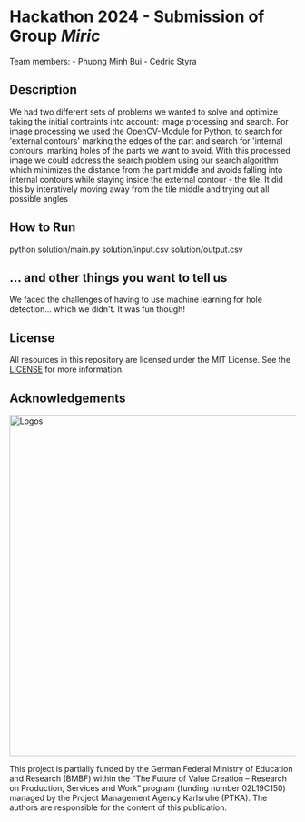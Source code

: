 # Hackathon 2024 - Submission of Group *Miric*

Team members:
    - Phuong Minh Bui
    - Cedric Styra

## Description
We had two different sets of problems we wanted to solve and optimize taking the initial contraints into account: image processing and search.
For image processing we used the OpenCV-Module for Python, to search for 'external contours' marking the edges of the part and search for 'internal contours' marking
holes of the parts we want to avoid. With this processed image we could address the search problem using our search algorithm which minimizes the distance from the part middle and avoids falling into internal contours while staying inside the external contour - the tile. It did this by interatively moving away from the tile middle and
trying out all possible angles 

## How to Run
python solution/main.py solution/input.csv solution/output.csv

## ... and other things you want to tell us
We faced the challenges of having to use machine learning for hole detection... which we didn't. It was fun though!

## License

All resources in this repository are licensed under the MIT License. See the [LICENSE](LICENSE) for more information.

## Acknowledgements

<img src="doc/logos-all.png" alt="Logos" width="600px" />

This project is partially funded by the German Federal Ministry of Education and Research (BMBF) within the “The Future of Value Creation – Research on Production, Services and Work” program (funding number 02L19C150) managed by the Project Management Agency Karlsruhe (PTKA).
The authors are responsible for the content of this publication.
